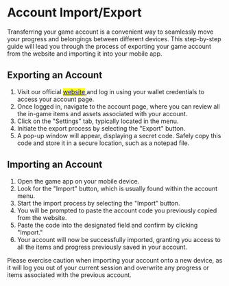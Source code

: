# Account Import/Export

Transferring your game account is a convenient way to seamlessly move your progress and belongings between different devices. This step-by-step guide will lead you through the process of exporting your game account from the website and importing it into your mobile app.



## **Exporting an Account**

1. Visit our official [<mark style="color:blue;">website</mark> ](https://sheepfarm.io/)and log in using your wallet credentials to access your account page.
2. Once logged in, navigate to the account page, where you can review all the in-game items and assets associated with your account.
3. Click on the "Settings" tab, typically located in the menu.
4. Initiate the export process by selecting the "Export" button.
5. A pop-up window will appear, displaying a secret code. Safely copy this code and store it in a secure location, such as a notepad file.



## **Importing an Account**

1. Open the game app on your mobile device.
2. Look for the "Import" button, which is usually found within the account menu.
3. Start the import process by selecting the "Import" button.
4. You will be prompted to paste the account code you previously copied from the website.
5. Paste the code into the designated field and confirm by clicking "Import."
6. Your account will now be successfully imported, granting you access to all the items and progress previously saved in your account.



Please exercise caution when importing your account onto a new device, as it will log you out of your current session and overwrite any progress or items associated with the previous account.
